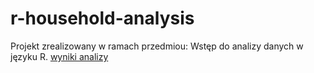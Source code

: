 # r-household-analysis
Projekt zrealizowany w ramach przedmiou: Wstęp do analizy danych w języku R.
[wyniki analizy](https://github.com/Mon4/r-household-analysis/blob/main/resoults.pdf)
